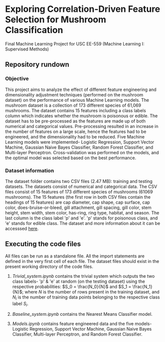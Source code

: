 # Exploring Correlation-Driven Feature Selection for Mushroom Classification

Final Machine Learning Project for USC EE-559 (Machine Learning I: Supervised Methods)

## Repository rundown

### Objective
This project aims to analyze the effect of different feature engineering and dimensionality adjustment techniques (performed on the mushroom dataset) on the performance of various Machine Learning models. The mushroom dataset is a collection of 173 different species of 61,069 mushrooms. The dataset contains 15 features including a class labels column which indicates whether the mushroom is poisonous or edible. The dataset has to be pre-processed as the features are made up of both numerical and categorical values. Pre-processing resulted in an increase in the number of features on a large scale, hence the features had to be engineered, and the dimensionality had to be reduced. Five Machine Learning models were implemented- Logistic Regression, Support Vector Machine, Gaussian Naive Bayes Classifier, Random Forest Classifier, and Multi-layer Perceptron. Cross-validation was performed on the models, and the optimal model was selected based on the best performance.

### Dataset information
The dataset folder contains two CSV files (2.47 MB): training and testing datasets. The datasets consist of numerical and categorical data. The CSV files consist of 15 features of 173 different species of mushrooms (61069 mushrooms). The 15 features (the first row in both CSV files contain the headings of 15 features) are cap diameter, cap shape, cap surface, cap color, does-bruise-or-bleed, gill attachment, gill spacing, gill color, stem height, stem width, stem color, has-ring, ring type, habitat, and season. The last column is the class label 'p' and 'e'. 'p' stands for poisonous class, and 'e' stands for edible class.
The dataset and more information about it can be accesssed [here](https://archive.ics.uci.edu/ml/datasets/Secondary+Mushroom+Dataset).

## Executing the code files
All files can be run as a standalone file. All the import statements are defined in the very first cell of each file. The dataset files should exist in the present working directory of the code files. 

1) *Trivial_system.ipynb* contains the trivial system which outputs the two class labels- 'p' \& 'e' at random (on the testing dataset) using the respective probabilities: $S_0 = \frac{N_0}{N}$ and $S_1 = \frac{N_1}{N}$; where $N$ is the number of rows present in the training dataset, and $N_i$ is the number of training data points belonging to the respective class label $S_i$.

2) *Baseline_system.ipynb* contains the Nearest Means Classifier model.

3) *Models.ipynb* contains feature engineered data and the five models- Logistic Regression, Support Vector Machine, Gaussian Naive Bayes Classifier, Multi-layer Perceptron, and Random Forest Classifier.  
